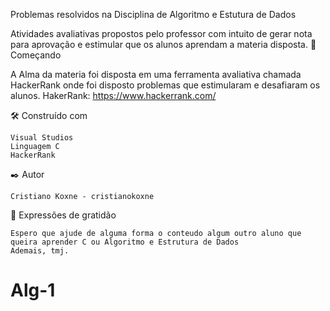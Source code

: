 Problemas resolvidos na Disciplina de Algoritmo e Estutura de Dados

Atividades avaliativas propostos pelo professor com intuito de gerar nota para aprovação e estimular que os alunos aprendam a materia disposta.
🚀 Começando
  
  A Alma da materia foi disposta em uma ferramenta avaliativa chamada HackerRank onde foi disposto problemas que estimularam e desafiaram os alunos.
  HakerRank: https://www.hackerrank.com/

🛠️ Construído com

    Visual Studios
    Linguagem C
    HackerRank

✒️ Autor

    Cristiano Koxne - cristianokoxne

🎁 Expressões de gratidão

    Espero que ajude de alguma forma o conteudo algum outro aluno que queira aprender C ou Algoritmo e Estrutura de Dados
    Ademais, tmj.
# Alg-1
